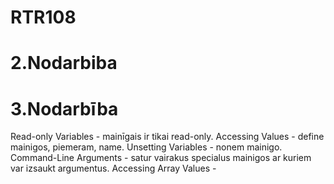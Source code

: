 # RTR108



# 2.Nodarbiba




# 3.Nodarbība
Read-only Variables - mainīgais ir tikai read-only.
Accessing Values - define mainigos, piemeram, name.
Unsetting Variables - nonem mainigo.
Command-Line Arguments - satur vairakus specialus mainigos ar kuriem var izsaukt argumentus.
Accessing Array Values - 
